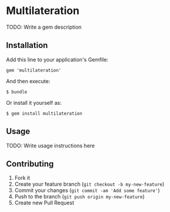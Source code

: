 # Multilateration

TODO: Write a gem description

## Installation

Add this line to your application's Gemfile:

    gem 'multilateration'

And then execute:

    $ bundle

Or install it yourself as:

    $ gem install multilateration

## Usage

TODO: Write usage instructions here

## Contributing

1. Fork it
2. Create your feature branch (`git checkout -b my-new-feature`)
3. Commit your changes (`git commit -am 'Add some feature'`)
4. Push to the branch (`git push origin my-new-feature`)
5. Create new Pull Request
